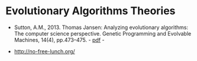 # Evolutionary Algorithms Theories

* Sutton, A.M., 2013. Thomas Jansen: Analyzing evolutionary algorithms: The computer science perspective. Genetic Programming and Evolvable Machines, 14(4), pp.473–475. - [pdf](https://link.springer.com/article/10.1007/s10710-013-9193-x) - 

* http://no-free-lunch.org/

